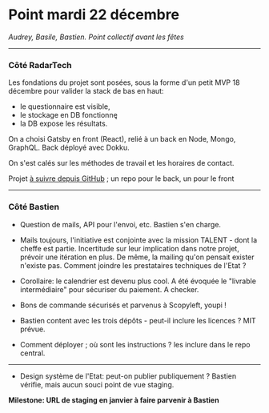 # Point mardi 22 décembre

_Audrey, Basile, Bastien. Point collectif avant les fêtes_

---
   
### Côté RadarTech

Les fondations du projet sont posées, sous la forme d'un petit MVP 18 décembre pour valider la stack de bas en haut:

- le questionnaire est visible,
- le stockage en DB fonctionnę
- la DB expose les résultats.

On a choisi Gatsby en front (React), relié à un back en Node, Mongo, GraphQL. Back déployé avec Dokku.

On s'est calés sur les méthodes de travail et les horaires de contact.

Projet [à suivre depuis GitHub](https://github.com/etalab/radar-tech/projects/1) ; un repo pour le back, un pour le front

---

### Côté Bastien

- Question de mails, API pour l'envoi, etc. Bastien s'en charge.

- Mails toujours, l'initiative est conjointe avec la mission TALENT - dont la cheffe est partie. Incertitude sur leur implication dans notre projet, prévoir une itération en plus. De même, la mailing qu'on pensait exister n'existe pas. Comment joindre les prestataires techniques de l'Etat ?

- Corollaire: le calendrier est devenu plus cool. A été évoquée le "livrable intermédiaire" pour sécuriser du paiement. A checker.

- Bons de commande sécurisés et parvenus à Scopyleft, youpi !

- Bastien content avec les trois dépôts - peut-il inclure les licences ? MIT prévue.

- Comment déployer ; où sont les instructions ? les inclure dans le repo central.

---

- Design système de l'Etat: peut-on publier publiquement ? Bastien vérifie, mais aucun souci point de vue staging.

**Milestone: URL de staging en janvier à faire parvenir à Bastien**
